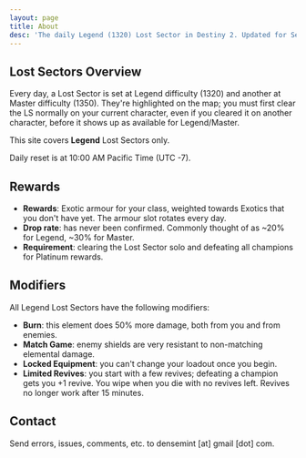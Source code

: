 ```yaml
---
layout: page
title: About
desc: 'The daily Legend (1320) Lost Sector in Destiny 2. Updated for Season 15: Season of the Lost.'
---
```



## Lost Sectors Overview 

Every day, a Lost Sector is set at Legend difficulty (1320) and another at Master difficulty (1350). They're highlighted on the map; you must first clear the LS normally on your current character, even if you cleared it on another character, before it shows up as available for Legend/Master.

This site covers **Legend** Lost Sectors only.

Daily reset is at 10:00 AM Pacific Time (UTC -7).


## Rewards


- **Rewards**: Exotic armour for your class, weighted towards Exotics that you don't have yet. The armour slot rotates every day. 
- **Drop rate**: has never been confirmed. Commonly thought of as ~20% for Legend, ~30% for Master.
- **Requirement**: clearing the Lost Sector solo and defeating all champions for Platinum rewards.



## Modifiers

All Legend Lost Sectors have the following modifiers:

- **Burn**: this element does 50% more damage, both from you and from enemies.
- **Match Game**: enemy shields are very resistant to non-matching elemental damage.
- **Locked Equipment**: you can't change your loadout once you begin.
- **Limited Revives**: you start with a few revives; defeating a champion gets you +1 revive. You wipe when you die with no revives left. Revives no longer work after 15 minutes.



## Contact

Send errors, issues, comments, etc. to densemint [at] gmail [dot] com.